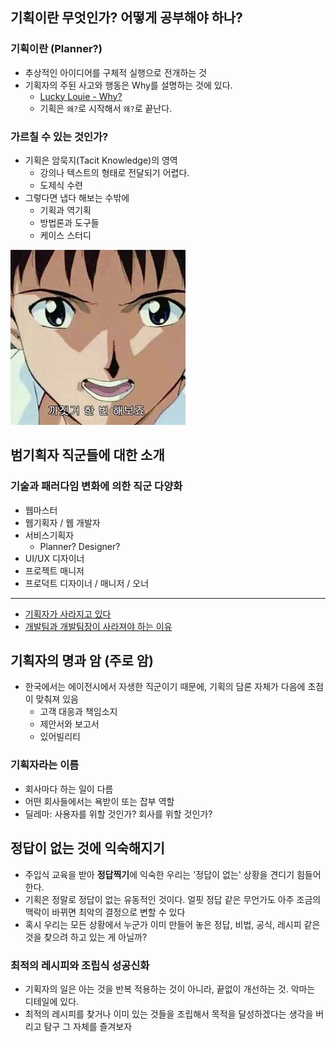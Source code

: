 ## 기획이란 무엇인가? 어떻게 공부해야 하나?

### 기획이란 (Planner?)

- 추상적인 아이디어를 구체적 실행으로 전개하는 것
- 기획자의 주된 사고와 행동은 Why를 설명하는 것에 있다.
	- [Lucky Louie - Why?](https://www.youtube.com/watch?v=znE5yuiKj-Y)
	- 기획은 `왜?`로 시작해서 `왜?`로 끝난다.

### 가르칠 수 있는 것인가?

- 기획은 암묵지(Tacit Knowledge)의 영역
	- 강의나 텍스트의 형태로 전달되기 어렵다.
	- 도제식 수련
- 그렇다면 냅다 해보는 수밖에
	- 기획과 역기획
	- 방법론과 도구들
	- 케이스 스터디

![](../attachments/ux-then-just-do.png)

## 범기획자 직군들에 대한 소개

### 기술과 패러다임 변화에 의한 직군 다양화

- 웹마스터
- 웹기획자 / 웹 개발자
- 서비스기획자
	- Planner? Designer?
- UI/UX 디자이너
- 프로젝트 매니저
- 프로덕트 디자이너 / 매니저 / 오너 

***

- [기획자가 사라지고 있다](https://seokjun.kim/why-engineers-become-ceo/)
- [개발팀과 개발팀장이 사라져야 하는 이유](https://seokjun.kim/no-reason-for-dev-team/)

## 기획자의 명과 암 (주로 암)

- 한국에서는 에이전시에서 자생한 직군이기 때문에, 기획의 담론 자체가 다음에 초점이 맞춰져 있음
	- 고객 대응과 책임소지
	- 제안서와 보고서
	- 있어빌리티

### 기획자라는 이름

- 회사마다 하는 일이 다름
- 어떤 회사들에서는 욕받이 또는 잡부 역할
- 딜레마: 사용자를 위할 것인가? 회사를 위할 것인가?

## 정답이 없는 것에 익숙해지기

- 주입식 교육을 받아 **정답찍기**에 익숙한 우리는 '정답이 없는' 상황을 견디기 힘들어한다.
- 기획은 정말로 정답이 없는 유동적인 것이다. 얼핏 정답 같은 무언가도 아주 조금의 맥락이 바뀌면 최악의 결정으로 변할 수 있다
- 혹시 우리는 모든 상황에서 누군가 이미 만들어 놓은 정답, 비법, 공식, 레시피 같은 것을 찾으려 하고 있는 게 아닐까?

### 최적의 레시피와 조립식 성공신화

- 기획자의 일은 아는 것을 반복 적용하는 것이 아니라, 끝없이 개선하는 것. 악마는 디테일에 있다.
- 최적의 레시피를 찾거나 이미 있는 것들을 조립해서 목적을 달성하겠다는 생각을 버리고 탐구 그 자체를 즐겨보자